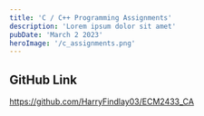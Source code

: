 ```yaml
---
title: 'C / C++ Programming Assignments'
description: 'Lorem ipsum dolor sit amet'
pubDate: 'March 2 2023'
heroImage: '/c_assignments.png'
---
```


## GitHub Link
https://github.com/HarryFindlay03/ECM2433_CA
